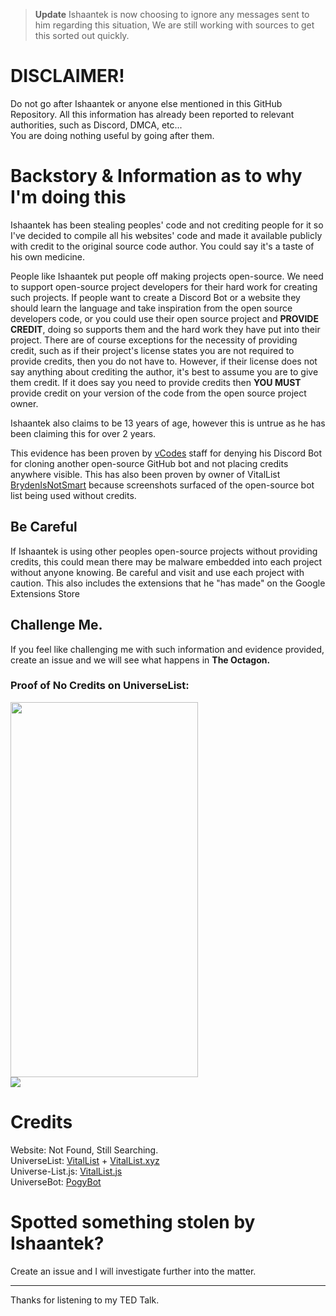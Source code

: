 > **Update**
> Ishaantek is now choosing to ignore any messages sent to him regarding this situation, We are still working with sources to get this sorted out quickly.

# DISCLAIMER!
Do not go after Ishaantek or anyone else mentioned in this GitHub Repository. All this information has already been reported to relevant authorities, such as Discord, DMCA, etc...  
You are doing nothing useful by going after them.

# Backstory & Information as to why I'm doing this
Ishaantek has been stealing peoples' code and not crediting people for it so I've decided to compile all his websites' code and made it available publicly with credit to the original source code author. You could say it's a taste of his own medicine.

People like Ishaantek put people off making projects open-source. We need to support open-source project developers for their hard work for creating such projects. If people want to create a Discord Bot or a website they should learn the language and take inspiration from the open source developers code, or you could use their open source project and **PROVIDE CREDIT**, doing so supports them and the hard work they have put into their project. There are of course exceptions for the necessity of providing credit, such as if their project's license states you are not required to provide credits, then you do not have to. However, if their license does not say anything about crediting the author, it's best to assume you are to give them credit. If it does say you need to provide credits then **YOU MUST** provide credit on your version of the code from the open source project owner.

Ishaantek also claims to be 13 years of age, however this is untrue as he has been claiming this for over 2 years.

This evidence has been proven by [vCodes](https://vcodes.xyz) staff for denying his Discord Bot for cloning another open-source GitHub bot and not placing credits anywhere visible. This has also been proven by owner of VitalList [BrydenIsNotSmart](https://github.com/BrydenIsNotSmart) because screenshots surfaced of the open-source bot list being used without credits.

## Be Careful
If Ishaantek is using other peoples open-source projects without providing credits, this could mean there may be malware embedded into each project without anyone knowing. Be careful and visit and use each project with caution. This also includes the extensions that he "has made" on the Google Extensions Store

## Challenge Me.
If you feel like challenging me with such information and evidence provided, create an issue and we will see what happens in **The Octagon.**

### Proof of No Credits on UniverseList:
<img src="https://cdn.discordapp.com/attachments/993577486728298637/1047662499689922642/unknown.png" style="width:300px; height:600px;">
<br>
<img src="https://i.postimg.cc/pXdksT9K/image.png">

# Credits
Website: Not Found, Still Searching.<br>
UniverseList: [VitalList](https://github.com/vitaldevelopment/vitallist) + [VitalList.xyz](https://vitallist.xyz)<br>
Universe-List.js: [VitalList.js](https://www.npmjs.com/package/vitallist.js)<br>
UniverseBot: [PogyBot](https://github.com/peterhanania/Pogy)

# Spotted something stolen by Ishaantek?
Create an issue and I will investigate further into the matter.

---

Thanks for listening to my TED Talk.
